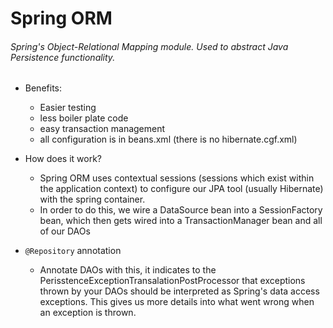 # Spring ORM
###### Spring's Object-Relational Mapping module. Used to abstract Java Persistence functionality. 

* Benefits:
	* Easier testing
	* less boiler plate code
	* easy transaction management 
	* all configuration is in beans.xml (there is no hibernate.cgf.xml)
* How does it work?
	* Spring ORM uses contextual sessions (sessions which exist within the application context) to configure our JPA tool (usually Hibernate) with the spring container. 
	* In order to do this, we wire a DataSource bean into a SessionFactory bean, which then gets wired into a TransactionManager bean and all of our DAOs

* `@Repository` annotation
	* Annotate DAOs with this, it indicates to the PerisstenceExceptionTransalationPostProcessor that exceptions thrown by your DAOs should be interpreted as Spring's data access exceptions. This gives us more details into what went wrong when an exception is thrown. 
